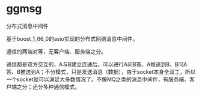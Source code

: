 # ggmsg
分布式消息中间件

基于boost_1_66_0的asio实现的分布式网络消息中间件。

通信的两端对等，无客户端、服务端之分。

通信都是双方交互的，A与B建立连通后，可以进行A问B答、A推送到B、B问A答、B推送到A；不分模式，只是发送消息（数据），由于socket本身全双工，所以一个socket就可以满足大多数情况了。不像MQ之类的消息中间件，有服务端、客户端之分；还分多种通信模式。

